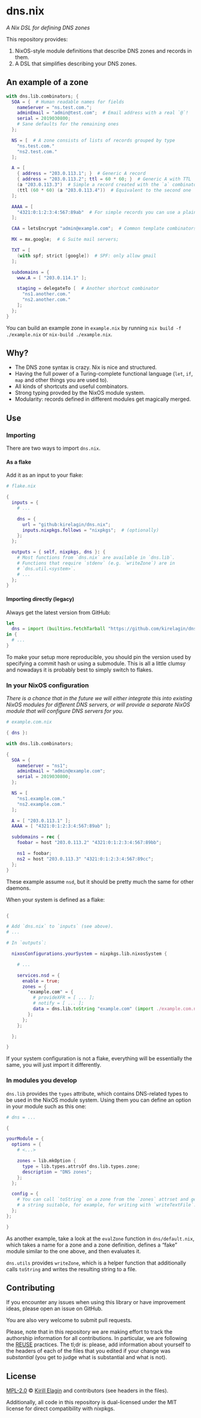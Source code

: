 <!--
SPDX-FileCopyrightText: 2021 Kirill Elagin <https://kir.elagin.me/>

SPDX-License-Identifier: MPL-2.0 or MIT
-->

dns.nix
========

_A Nix DSL for defining DNS zones_

This repository provides:

1. NixOS-style module definitions that describe DNS zones and records in them.
2. A DSL that simplifies describing your DNS zones.


## An example of a zone

```nix
with dns.lib.combinators; {
  SOA = {  # Human readable names for fields
    nameServer = "ns.test.com.";
    adminEmail = "admin@test.com";  # Email address with a real `@`!
    serial = 2019030800;
    # Sane defaults for the remaining ones
  };

  NS = [  # A zone consists of lists of records grouped by type
    "ns.test.com."
    "ns2.test.com."
  ];

  A = [
    { address = "203.0.113.1"; }  # Generic A record
    { address = "203.0.113.2"; ttl = 60 * 60; }  # Generic A with TTL
    (a "203.0.113.3")  # Simple a record created with the `a` combinator
    (ttl (60 * 60) (a "203.0.113.4"))  # Equivalent to the second one
  ];

  AAAA = [
    "4321:0:1:2:3:4:567:89ab"  # For simple records you can use a plain string
  ];

  CAA = letsEncrypt "admin@example.com";  # Common template combinators included

  MX = mx.google;  # G Suite mail servers;

  TXT = [
    (with spf; strict [google])  # SPF: only allow gmail
  ];

  subdomains = {
    www.A = [ "203.0.114.1" ];

    staging = delegateTo [  # Another shortcut combinator
      "ns1.another.com."
      "ns2.another.com."
    ];
  };
}
```

You can build an example zone in `example.nix` by running
`nix build -f ./example.nix` or `nix-build ./example.nix`.


## Why?

* The DNS zone syntax is crazy. Nix is nice and structured.
* Having the full power of a Turing-complete functional language
  (`let`, `if`, `map` and other things you are used to).
* All kinds of shortcuts and useful combinators.
* Strong typing provded by the NixOS module system.
* Modularity: records defined in different modules get magically merged.


## Use

### Importing

There are two ways to import `dns.nix`.

#### As a flake

Add it as an input to your flake:

```nix
# flake.nix

{
  inputs = {
    # ...

    dns = {
      url = "github:kirelagin/dns.nix";
      inputs.nixpkgs.follows = "nixpkgs";  # (optionally)
    };
  };

  outputs = { self, nixpkgs, dns }: {
    # Most functions from `dns.nix` are available in `dns.lib`.
    # Functions that require `stdenv` (e.g. `writeZone`) are in
    # `dns.util.<system>`.
    # ...
  };
}
```

#### Importing directly (legacy)

Always get the latest version from GitHub:

```nix
let
  dns = import (builtins.fetchTarball "https://github.com/kirelagin/dns.nix/archive/master.zip");
in {
  # ...
}
```

To make your setup more reproducible, you should pin the version used by specifying
a commit hash or using a submodule. This is all a little clumsy and nowadays it
is probably best to simply switch to flakes.


### In your NixOS configuration

_There is a chance that in the future we will either integrate this into
existing NixOS modules for different DNS servers, or will provide a separate
NixOS module that will configure DNS servers for you._

```nix
# example.com.nix

{ dns }:

with dns.lib.combinators;

{
  SOA = {
    nameServer = "ns1";
    adminEmail = "admin@example.com";
    serial = 2019030800;
  };

  NS = [
    "ns1.example.com."
    "ns2.example.com."
  ];

  A = [ "203.0.113.1" ];
  AAAA = [ "4321:0:1:2:3:4:567:89ab" ];

  subdomains = rec {
    foobar = host "203.0.113.2" "4321:0:1:2:3:4:567:89bb";

    ns1 = foobar;
    ns2 = host "203.0.113.3" "4321:0:1:2:3:4:567:89cc";
  };
}
```

These example assume `nsd`, but it should be pretty much the same for other daemons.

When your system is defined as a flake:

```nix

{

# Add `dns.nix` to `inputs` (see above).
# ...

# In `outputs`:

  nixosConfigurations.yourSystem = nixpkgs.lib.nixosSystem {

    # ...

    services.nsd = {
      enable = true;
      zones = {
        "example.com" = {
          # provideXFR = [ ... ];
          # notify = [ ... ];
          data = dns.lib.toString "example.com" (import ./example.com.nix { inherit dns; });
        };
      };
    };

  };

}
```

If your system configuration is not a flake, everything will be essentially
the same, you will just import it differently.


### In modules you develop

`dns.lib` provides the `types` attribute, which contains DNS-related
types to be used in the NixOS module system. Using them you can define
an option in your module such as this one:

```nix
# dns = ...

{

yourModule = {
  options = {
    # <...>

    zones = lib.mkOption {
      type = lib.types.attrsOf dns.lib.types.zone;
      description = "DNS zones";
    };
  };

  config = {
    # You can call `toString` on a zone from the `zones` attrset and get
    # a string suitable, for example, for writing with `writeTextFile`.
  };
};

}
```

As another example, take a look at the `evalZone` function in `dns/default.nix`,
which takes a name for a zone and a zone definition, defines a “fake” module
similar to the one above, and then evaluates it.

`dns.utils` provides `writeZone`, which is a helper function that additionally
calls `toString` and writes the resulting string to a file.


## Contributing

If you encounter any issues when using this library or have improvement ideas,
please open an issue on GitHub.

You are also very welcome to submit pull requests.

Please, note that in this repository we are making effort to track
the authorship information for all contributions.
In particular, we are following the [REUSE] practices.
The tl;dr is: please, add information about yourself to the headers of
each of the files that you edited if your change was _substantial_
(you get to judge what is substantial and what is not).

[REUSE]: https://reuse.software/


## License

[MPL-2.0] © [Kirill Elagin] and contributors (see headers in the files).

Additionally, all code in this repository is dual-licensed under the MIT license
for direct compatibility with nixpkgs.

[MPL-2.0]: https://spdx.org/licenses/MPL-2.0.html
[Kirill Elagin]: https://kir.elagin.me/
